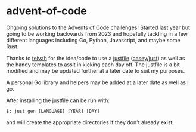# advent-of-code

Ongoing solutions to the [Advents of Code](https://adventofcode.com/) challenges! Started last year but going to be working backwards from 2023 and hopefully tackling in a few different languages including Go, Python, Javascript, and maybe some Rust.

Thanks to [teivah](https://github.com/teivah/advent-of-code) for the idea/code to use a [justfile](justfile) ([casey/just](https://github.com/casey/just)) as well as the handy templates to assit in kicking each day off. The justfile is a bit modified and may be updated further at a later date to suit my purposes.

A personal Go library and helpers may be added at a later date as well as I go.

After installing the justfile can be run with:

`$: just gen [LANGUAGE] [YEAR] [DAY]`

and will create the appropriate directories if they don't already exist.


